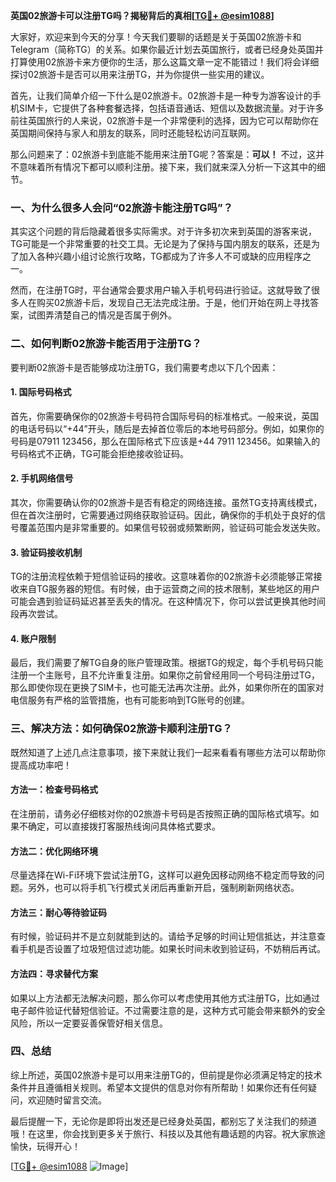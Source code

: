 **英国02旅游卡可以注册TG吗？揭秘背后的真相[[TG💪+ @esim1088](https://t.me/s/esim1088)]**

大家好，欢迎来到今天的分享！今天我们要聊的话题是关于英国02旅游卡和Telegram（简称TG）的关系。如果你最近计划去英国旅行，或者已经身处英国并打算使用02旅游卡来方便你的生活，那么这篇文章一定不能错过！我们将会详细探讨02旅游卡是否可以用来注册TG，并为你提供一些实用的建议。

首先，让我们简单介绍一下什么是02旅游卡。02旅游卡是一种专为游客设计的手机SIM卡，它提供了各种套餐选择，包括语音通话、短信以及数据流量。对于许多前往英国旅行的人来说，02旅游卡是一个非常便利的选择，因为它可以帮助你在英国期间保持与家人和朋友的联系，同时还能轻松访问互联网。

那么问题来了：02旅游卡到底能不能用来注册TG呢？答案是：**可以！** 不过，这并不意味着所有情况下都可以顺利注册。接下来，我们就来深入分析一下这其中的细节。

### 一、为什么很多人会问“02旅游卡能注册TG吗”？

其实这个问题的背后隐藏着很多实际需求。对于许多初次来到英国的游客来说，TG可能是一个非常重要的社交工具。无论是为了保持与国内朋友的联系，还是为了加入各种兴趣小组讨论旅行攻略，TG都成为了许多人不可或缺的应用程序之一。

然而，在注册TG时，平台通常会要求用户输入手机号码进行验证。这就导致了很多人在购买02旅游卡后，发现自己无法完成注册。于是，他们开始在网上寻找答案，试图弄清楚自己的情况是否属于例外。

### 二、如何判断02旅游卡能否用于注册TG？

要判断02旅游卡是否能够成功注册TG，我们需要考虑以下几个因素：

#### 1. 国际号码格式
首先，你需要确保你的02旅游卡号码符合国际号码的标准格式。一般来说，英国的电话号码以“+44”开头，随后是去掉首位零后的本地号码部分。例如，如果你的号码是07911 123456，那么在国际格式下应该是+44 7911 123456。如果输入的号码格式不正确，TG可能会拒绝接收验证码。

#### 2. 手机网络信号
其次，你需要确认你的02旅游卡是否有稳定的网络连接。虽然TG支持离线模式，但在首次注册时，它需要通过网络获取验证码。因此，确保你的手机处于良好的信号覆盖范围内是非常重要的。如果信号较弱或频繁断网，验证码可能会发送失败。

#### 3. 验证码接收机制
TG的注册流程依赖于短信验证码的接收。这意味着你的02旅游卡必须能够正常接收来自TG服务器的短信。有时候，由于运营商之间的技术限制，某些地区的用户可能会遇到验证码延迟甚至丢失的情况。在这种情况下，你可以尝试更换其他时间段再次尝试。

#### 4. 账户限制
最后，我们需要了解TG自身的账户管理政策。根据TG的规定，每个手机号码只能注册一个主账号，且不允许重复注册。如果你之前曾经用同一个号码注册过TG，那么即使你现在更换了SIM卡，也可能无法再次注册。此外，如果你所在的国家对电信服务有严格的监管措施，也有可能影响到TG账号的创建。

### 三、解决方法：如何确保02旅游卡顺利注册TG？

既然知道了上述几点注意事项，接下来就让我们一起来看看有哪些方法可以帮助你提高成功率吧！

#### 方法一：检查号码格式
在注册前，请务必仔细核对你的02旅游卡号码是否按照正确的国际格式填写。如果不确定，可以直接拨打客服热线询问具体格式要求。

#### 方法二：优化网络环境
尽量选择在Wi-Fi环境下尝试注册TG，这样可以避免因移动网络不稳定而导致的问题。另外，也可以将手机飞行模式关闭后再重新开启，强制刷新网络状态。

#### 方法三：耐心等待验证码
有时候，验证码并不是立刻就能到达的。请给予足够的时间让短信抵达，并注意查看手机是否设置了垃圾短信过滤功能。如果长时间未收到验证码，不妨稍后再试。

#### 方法四：寻求替代方案
如果以上方法都无法解决问题，那么你可以考虑使用其他方式注册TG，比如通过电子邮件验证代替短信验证。不过需要注意的是，这种方式可能会带来额外的安全风险，所以一定要妥善保管好相关信息。

### 四、总结

综上所述，英国02旅游卡是可以用来注册TG的，但前提是你必须满足特定的技术条件并且遵循相关规则。希望本文提供的信息对你有所帮助！如果你还有任何疑问，欢迎随时留言交流。

最后提醒一下，无论你是即将出发还是已经身处英国，都别忘了关注我们的频道哦！在这里，你会找到更多关于旅行、科技以及其他有趣话题的内容。祝大家旅途愉快，玩得开心！

[[TG💪+ @esim1088](https://t.me/s/esim1088) ![Image](https://i.postimg.cc/4NQfJmqS/Snipaste-2025-05-13-00-14-12.png)]